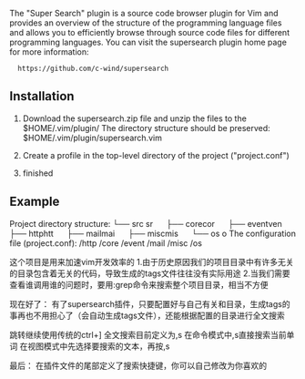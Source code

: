 The "Super Search" plugin is a source code browser plugin for Vim and provides
an overview of the structure of the programming language files and allows
you to efficiently browse through source code files for different
programming languages.  You can visit the supersearch plugin home page for more
information:

      https://github.com/c-wind/supersearch

Installation
------------
1. Download the supersearch.zip file and unzip the files to the $HOME/.vim/plugin/
   The directory structure should be preserved:
   $HOME/.vim/plugin/supersearch.vim

2. Create a profile in the top-level directory of the project ("project.conf")

3. finished


Example
------------
Project directory structure:
└── src sr
     ├── corecor
     ├── eventven
     ├── httphtt
     ├── mailmai
     ├── miscmis
     └── os  o
The configuration file (project.conf):
/http
/core
/event
/mail
/misc
/os



这个项目是用来加速vim开发效率的
1.由于历史原因我们的项目目录中有许多无关的目录包含着无关的代码，导致生成的tags文件往往没有实际用途
2.当我们需要查看谁调用谁的问题时，要用:grep命令来搜索整个项目目录，相当不方便

现在好了：
有了supersearch插件，只要配置好与自己有关和目录，生成tags的事再也不用担心了（会自动生成tags文件），还能根据配置的目录进行全文搜索

跳转继续使用传统的ctrl+]
全文搜索目前定义为,s
    在命令模式中,s直接搜索当前单词
    在视图模式中先选择要搜索的文本，再按,s

最后：
在插件文件的尾部定义了搜索快捷键，你可以自己修改为你喜欢的

